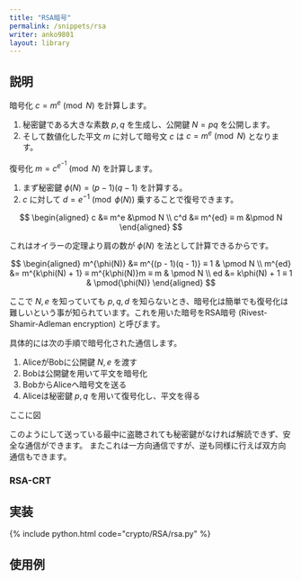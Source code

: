 ```yaml
---
title: "RSA暗号"
permalink: /snippets/rsa
writer: anko9801
layout: library
---
```


## 説明

暗号化
$c = m^{e} \pmod N$ を計算します。

1. 秘密鍵である大きな素数 $p, q$ を生成し、公開鍵 $N = pq$ を公開します。
2. そして数値化した平文 $m$ に対して暗号文 $c$ は $c = m^e \pmod N$ となります。

復号化
$m = c^{e^{-1}} \pmod N$ を計算します。

1. まず秘密鍵 $\phi(N) = (p - 1)(q - 1)$ を計算する。
2. $c$ に対して $d = e^{-1} \pmod{\phi(N)}$ 乗することで復号できます。

$$
\begin{aligned}
c &≡ m^e &\pmod N \\
c^d &≡ m^{ed} ≡ m &\pmod N
\end{aligned}
$$

これはオイラーの定理より肩の数が $\phi(N)$ を法として計算できるからです。

$$
\begin{aligned}
m^{\phi(N)} &≡ m^{(p - 1)(q - 1)} ≡ 1 & \pmod N \\
m^{ed} &= m^{k\phi(N) + 1} ≡ m^{k\phi(N)}m ≡ m & \pmod N \\
ed &= k\phi(N) + 1 ≡ 1 & \pmod{\phi(N)}
\end{aligned}
$$

ここで $N, e$ を知っていても $p, q, d$ を知らないとき、暗号化は簡単でも復号化は難しいという事が知られています。これを用いた暗号をRSA暗号 (Rivest-Shamir-Adleman encryption) と呼びます。

具体的には次の手順で暗号化された通信します。

1. AliceがBobに公開鍵 $N, e$ を渡す
2. Bobは公開鍵を用いて平文を暗号化
3. BobからAliceへ暗号文を送る
4. Aliceは秘密鍵 $p, q$ を用いて復号化し、平文を得る

ここに図

このようにして送っている最中に盗聴されても秘密鍵がなければ解読できず、安全な通信ができます。
またこれは一方向通信ですが、逆も同様に行えば双方向通信もできます。

### RSA-CRT

## 実装

{% include python.html code="crypto/RSA/rsa.py" %}

## 使用例
